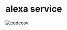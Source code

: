 # alexa service
 
[![codecov](https://codecov.io/gh/voiceflow/alexa/branch/master/graph/badge.svg?token=WHYHNCC9FW)](https://codecov.io/gh/voiceflow/alexa)
